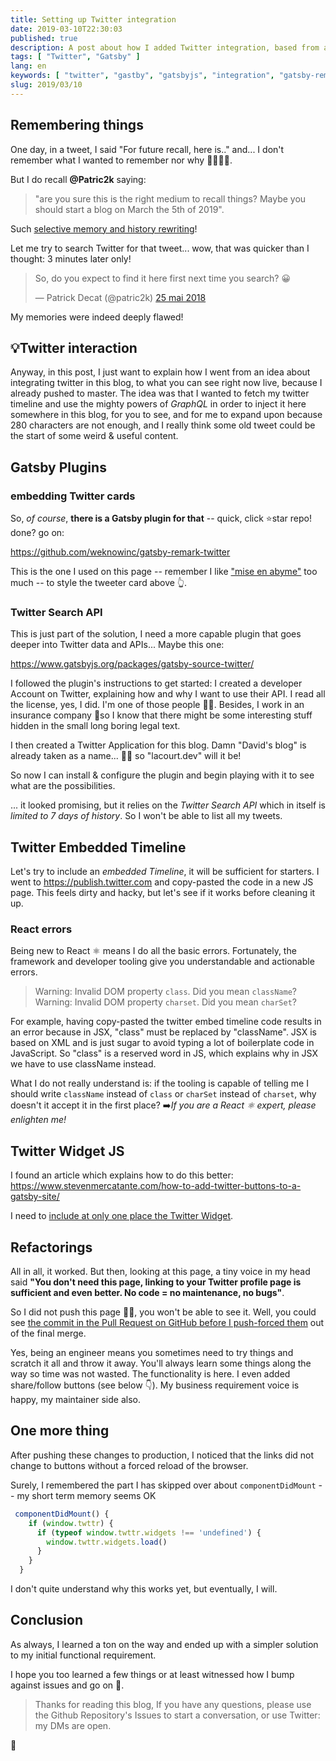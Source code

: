 ```yaml
---
title: Setting up Twitter integration
date: 2019-03-10T22:30:03
published: true
description: A post about how I added Twitter integration, based from a vague memory of an old tweet.
tags: [ "Twitter", "Gatsby" ]
lang: en
keywords: [ "twitter", "gastby", "gatsbyjs", "integration", "gatsby-remark-twitter", "gatsby-source-twitter" ]
slug: 2019/03/10
---
```

<script async src="https://platform.twitter.com/widgets.js" charset="utf-8"></script>

## Remembering things

One day, in a tweet, I said "For future recall, here is.." and... I don't remember what I wanted to remember nor why 🤷‍♂️🤦‍♂️.

But I do recall **@Patric2k** saying:
> "are you sure this is the right medium to recall things? Maybe you should start a blog on March the 5th of 2019".

Such [selective memory and history rewriting](/future/bias-of-using-too-much-biases)!

Let me try to search Twitter for that tweet... wow, that was quicker than I thought: 3 minutes later only!

<blockquote class="twitter-tweet" data-lang="fr"><p lang="en" dir="ltr">So, do you expect to find it here first next time you search? 😀</p>&mdash; Patrick Decat (@patric2k) <a href="https://twitter.com/patric2k/status/1000078979209056256?ref_src=twsrc%5Etfw">25 mai 2018</a></blockquote>

My memories were indeed deeply flawed!

## 💡Twitter interaction

Anyway, in this post, I just want to explain how I went from an idea about integrating twitter in this blog, to what you can see right now live, because I already pushed to master.
The idea was that I wanted to fetch my twitter timeline and use the mighty powers of *GraphQL* in order to inject it here somewhere in this blog, for you to see, and for me to expand upon because 280 characters are not enough, and I really think some old tweet could be the start of some weird & useful content.

## Gatsby Plugins

### embedding Twitter cards

So, *of course*, **there is a Gatsby plugin for that** -- quick, click ⭐️star repo! done? go on:

https://github.com/weknowinc/gatsby-remark-twitter

This is the one I used on this page -- remember I like ["mise en abyme"](https://en.wikipedia.org/wiki/Mise_en_abyme) too much -- to style the tweeter card above 👆.

### Twitter Search API

This is just part of the solution, I need a more capable plugin that goes deeper into Twitter data and APIs... Maybe this one:

https://www.gatsbyjs.org/packages/gatsby-source-twitter/

I followed the plugin's instructions to get started: I created a developer Account on Twitter, explaining how and why I want to use their API.
I read all the license, yes, I did. I'm one of those people 🕵️‍♂️. Besides, I work in an insurance company 🧐so I know that there might be some interesting stuff hidden in the small long boring legal text.

I then created a Twitter Application for this blog. Damn "David's blog" is already taken as a name... 🤦‍♂️ so "lacourt.dev" will it be!

So now I can install & configure the plugin and begin playing with it to see what are the possibilities.

... it looked promising, but it relies on the *Twitter Search API* which in itself is *limited to 7 days of history*. So I won't be able to list all my tweets.

## Twitter Embedded Timeline

Let's try to include an *embedded Timeline*, it will be sufficient for starters.
I went to https://publish.twitter.com and copy-pasted the code in a new JS page. This feels dirty and hacky, but let's see if it works before cleaning it up.

### React errors

Being new to React ⚛︎ means I do all the basic errors. Fortunately, the framework and developer tooling give you understandable and actionable errors.

> Warning: Invalid DOM property `class`. Did you mean `className`?
> Warning: Invalid DOM property `charset`. Did you mean `charSet`?

For example, having copy-pasted the twitter embed timeline code results in an error because in JSX, "class" must be replaced by "className". JSX is based on XML and is just sugar to avoid typing a lot of boilerplate code in JavaScript. So "class" is a reserved word in JS, which explains why in JSX we have to use className instead.

What I do not really understand is:
if the tooling is capable of telling me I should write `className` instead of `class` or `charSet` instead of `charset`, why doesn't it accept it in the first place?
➡️*If you are a React ⚛️ expert, please enlighten me!*

## Twitter Widget JS

I found an article which explains how to do this better:
https://www.stevenmercatante.com/how-to-add-twitter-buttons-to-a-gatsby-site/

I need to [include at only one place the Twitter Widget](https://developer.twitter.com/en/docs/twitter-for-websites/javascript-api/guides/set-up-twitter-for-websites).

## Refactorings

All in all, it worked. But then, looking at this page, a tiny voice in my head said **"You don't need this page, linking to your Twitter profile page is sufficient and even better. No code = no maintenance, no bugs"**.

So I did not push this page 🤷‍♂️, you won't be able to see it. Well, you could see [the commit in the Pull Request on GitHub before I push-forced them](https://github.com/doppelganger9/blog/commit/b7af093350cbc4a880584c1307626ab0aba863f0) out of the final merge.

Yes, being an engineer means you sometimes need to try things and scratch it all and throw it away. You'll always learn some things along the way so time was not wasted. The functionality is here. I even added share/follow buttons (see below 👇). My business requirement voice is happy, my maintainer side also.

## One more thing

After pushing these changes to production, I noticed that the links did not change to buttons without a forced reload of the browser.

Surely, I remembered the part I has skipped over about `componentDidMount` -- my short term memory seems OK

```javascript
 componentDidMount() {
    if (window.twttr) {
      if (typeof window.twttr.widgets !== 'undefined') {
        window.twttr.widgets.load()
      }
    }
  }
```

I don't quite understand why this works yet, but eventually, I will.

## Conclusion

As always, I learned a ton on the way and ended up with a simpler solution to my initial functional requirement.

I hope you too learned a few things or at least witnessed how I bump against issues and go on 🤣.

> Thanks for reading this blog, If you have any questions, please use the Github Repository's Issues to start a conversation, or use Twitter: my DMs are open.

👋
